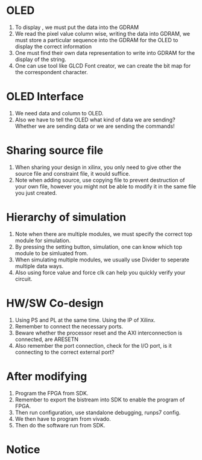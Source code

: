 # OLED
1. To display , we must put the data into the GDRAM
2. We read the pixel value column wise, writing the data into GDRAM, we must store a particular sequence into the GDRAM for the OLED to display the correct information
3. One must find their own data representation to write into GDRAM for the display of the string.
4. One can use tool like GLCD Font creator, we can create the bit map for the correspondent character.

# OLED Interface
1. We need data and column to OLED.
2. Also we have to tell the OLED what kind of data we are sending? Whether we are sending data or we are sending the commands!


# Sharing source file
1. When sharing your design in xilinx, you only need to give other the source file and constraint file, it would suffice.
2. Note when adding source, use copying file to prevent destruction of your own file, however you might not be able to modify it in the same file you just created.

# Hierarchy of simulation
1. Note when there are multiple modules, we must specify the correct top module for simulation.
2. By pressing the setting button, simulation, one can know which top module to be simluated from.
3. When simulating multiple modules, we usually use Divider to seperate multiple data ways.
4. Also using force value and force clk can help you quickly verify your circuit.


# HW/SW Co-design
1. Using PS and PL at the same time. Using the IP of Xilinx.
2. Remember to connect the necessary ports.
3. Beware whether the processor reset and the AXI interconnection is connected, are ARESETN
4. Also remember the port connection, check for the I/O port, is it connecting to the correct external port?

# After modifying
1. Program the FPGA from SDK.
2. Remember to export the bistream into SDK to enable the program of FPGA.
3. Then run configuration, use standalone debugging, runps7 config.
4. We then have to program from vivado.
5. Then do the software run from SDK.

# Notice